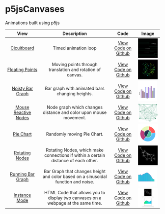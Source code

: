 # p5jsCanvases
Animations built using p5js

|   View  |   Description  |   Code   |   Image  |  
|:--------------:|:-------------:|:-----------:|:--------------:|
|[Cicuitboard](https://editor.p5js.org/jbrdge/present/wCNWR_xvJ)|Timed animation loop|[View Code on Github](https://github.com/jbrdge/p5jsCanvases/blob/master/circuitboard.js)|<img align="center" width="120" src="https://raw.githubusercontent.com/jbrdge/p5jsCanvases/master/images/circuitboard.png">|
|[Floating Points](https://editor.p5js.org/jbrdge/present/zsY-AfIus)|Moving points through translation and rotation of canvas.|[View Code on Github](https://github.com/jbrdge/p5jsCanvases/blob/master/floatingpoints.js)|<img align="center" width="120" src="https://raw.githubusercontent.com/jbrdge/p5jsCanvases/master/images/floatingPoints.png">|
|[Noisty Bar Graph](https://editor.p5js.org/jbrdge/present/7XgbgcvzB)|Bar graph with animated bars changing heights.|[View Code on Github](https://github.com/jbrdge/p5jsCanvases/blob/master/noisyBarGraph.js)|<img align="center" width="120" src="https://raw.githubusercontent.com/jbrdge/p5jsCanvases/master/images/noisyBarGraph.png">|
|[Mouse Reactive Nodes](https://editor.p5js.org/jbrdge/present/TWolT_Vin)|Node graph which changes distance and color upon mouse movement.|[View Code on Github](https://github.com/jbrdge/p5jsCanvases/blob/master/mouseReactiveNodes.js)|<img align="center" width="120" src="https://raw.githubusercontent.com/jbrdge/p5jsCanvases/master/images/mouseReactiveNodes.png">|
|[Pie Chart](https://editor.p5js.org/jbrdge/present/IqnZYWGqY)|Randomly moving Pie Chart.|[View Code on Github](https://github.com/jbrdge/p5jsCanvases/blob/master/pieChart.js)|<img align="center" width="120" src="https://raw.githubusercontent.com/jbrdge/p5jsCanvases/master/images/pieChart.png">|
|[Rotating Nodes](https://editor.p5js.org/jbrdge/present/CCK5GWRiC)|Rotating Nodes, which make connections if within a certain distance of each other.|[View Code on Github](https://github.com/jbrdge/p5jsCanvases/blob/master/rotatingNodes.js)|<img align="center" width="120" src="https://raw.githubusercontent.com/jbrdge/p5jsCanvases/master/images/rotatingNodes.png">|
|[Running Bar Graph](https://editor.p5js.org/jbrdge/present/KyuWOYUNU)|Bar Graph that changes height and color based on a sinusoidal function and noise.|[View Code on Github](https://github.com/jbrdge/p5jsCanvases/blob/master/runningBarGraph.js)|<img align="center" width="120" src="https://raw.githubusercontent.com/jbrdge/p5jsCanvases/master/images/runningBarGraph.png">|
|[Instance Mode](https://github.com/jbrdge/p5jsCanvases/blob/master/instanceMode.html)|HTML Code that allows you to display two canvases on a webpage at the same time.|[View Code on Github](https://github.com/jbrdge/p5jsCanvases/blob/master/instanceMode.html)|<img align="center" width="120" src="https://raw.githubusercontent.com/jbrdge/p5jsCanvases/master/images/instanceMode.png">|
